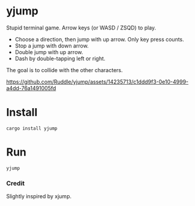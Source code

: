 # yjump

Stupid terminal game.
Arrow keys (or WASD / ZSQD) to play.

- Choose a direction, then jump with up arrow. Only key press counts.
- Stop a jump with down arrow.
- Double jump with up arrow.
- Dash by double-tapping left or right.

The goal is to collide with the other characters.

https://github.com/Ruddle/yjump/assets/14235713/c1ddd9f3-0e10-4999-a4dd-76a1491005fd

# Install

```
cargo install yjump
```

# Run

```
yjump
```

### Credit

Slightly inspired by xjump.
